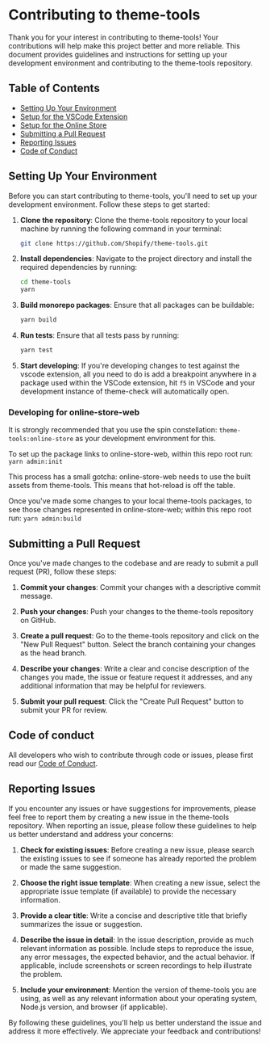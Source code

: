 # Contributing to theme-tools

Thank you for your interest in contributing to theme-tools! Your contributions will help make this project better and more reliable. This document provides guidelines and instructions for setting up your development environment and contributing to the theme-tools repository.

## Table of Contents

- [Setting Up Your Environment](#setting-up-your-environment)
- [Setup for the VSCode Extension](#setup-for-the-vscode-extension)
- [Setup for the Online Store](#setup-for-the-online-store)
- [Submitting a Pull Request](#submitting-a-pull-request)
- [Reporting Issues](#reporting-issues)
- [Code of Conduct](#code-of-conduct)

## Setting Up Your Environment

Before you can start contributing to theme-tools, you'll need to set up your development environment. Follow these steps to get started:

1. **Clone the repository**: Clone the theme-tools repository to your local machine by running the following command in your terminal:

   ```bash
   git clone https://github.com/Shopify/theme-tools.git
   ```

2. **Install dependencies**: Navigate to the project directory and install the required dependencies by running:

   ```bash
   cd theme-tools
   yarn
   ```

3. **Build monorepo packages**: Ensure that all packages can be buildable:

   ```bash
   yarn build
   ```

4. **Run tests**: Ensure that all tests pass by running:

   ```bash
   yarn test
   ```
5. **Start developing**: If you're developing changes to test against the vscode extension, all you need to do is add a breakpoint anywhere in a package used within the VSCode extension, hit `f5` in VSCode and your development instance of theme-check will automatically open.

### Developing for online-store-web
It is strongly recommended that you use the spin constellation: `theme-tools:online-store` as your development environment for this.

To set up the package links to online-store-web, within this repo root run: `yarn admin:init`

This process has a small gotcha: online-store-web needs to use the built assets from theme-tools. This means that hot-reload is off the table.

Once you've made some changes to your local theme-tools packages, to see those changes represented in online-store-web; within this repo root run: `yarn admin:build`

## Submitting a Pull Request

Once you've made changes to the codebase and are ready to submit a pull request (PR), follow these steps:

1. **Commit your changes**: Commit your changes with a descriptive commit message.

2. **Push your changes**: Push your changes to the theme-tools repository on GitHub.

3. **Create a pull request**: Go to the theme-tools repository and click on the "New Pull Request" button. Select the branch containing your changes as the head branch.

4. **Describe your changes**: Write a clear and concise description of the changes you made, the issue or feature request it addresses, and any additional information that may be helpful for reviewers.

5. **Submit your pull request**: Click the "Create Pull Request" button to submit your PR for review.

## Code of conduct

All developers who wish to contribute through code or issues, please first read our [Code of Conduct](./code-of-conduct.md).

## Reporting Issues

If you encounter any issues or have suggestions for improvements, please feel free to report them by creating a new issue in the theme-tools repository. When reporting an issue, please follow these guidelines to help us better understand and address your concerns:

1. **Check for existing issues**: Before creating a new issue, please search the existing issues to see if someone has already reported the problem or made the same suggestion.

2. **Choose the right issue template**: When creating a new issue, select the appropriate issue template (if available) to provide the necessary information.

3. **Provide a clear title**: Write a concise and descriptive title that briefly summarizes the issue or suggestion.

4. **Describe the issue in detail**: In the issue description, provide as much relevant information as possible. Include steps to reproduce the issue, any error messages, the expected behavior, and the actual behavior. If applicable, include screenshots or screen recordings to help illustrate the problem.

5. **Include your environment**: Mention the version of theme-tools you are using, as well as any relevant information about your operating system, Node.js version, and browser (if applicable).

By following these guidelines, you'll help us better understand the issue and address it more effectively. We appreciate your feedback and contributions!